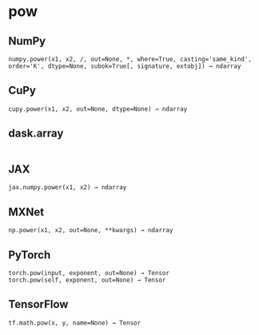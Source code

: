 # pow

## NumPy

```
numpy.power(x1, x2, /, out=None, *, where=True, casting='same_kind', order='K', dtype=None, subok=True[, signature, extobj]) → ndarray
```

## CuPy

```
cupy.power(x1, x2, out=None, dtype=None) → ndarray
```

## dask.array

```

```

## JAX

```
jax.numpy.power(x1, x2) → ndarray
```

## MXNet

```
np.power(x1, x2, out=None, **kwargs) → ndarray
```

## PyTorch

```
torch.pow(input, exponent, out=None) → Tensor
torch.pow(self, exponent, out=None) → Tensor
```

## TensorFlow

```
tf.math.pow(x, y, name=None) → Tensor
```

